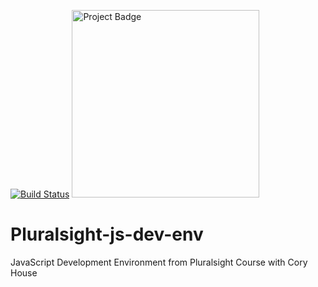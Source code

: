 [![Build Status](https://travis-ci.org/Morrism1/Pluralsight-js-dev-env.svg?branch=master)](https://travis-ci.org/Morrism1/Pluralsight-js-dev-env)
<img src="https://https://ci.appveyor.com/project/Morrism1/pluralsight-js-dev-env?svg=true" alt="Project Badge" width="300">
# Pluralsight-js-dev-env
JavaScript Development Environment from Pluralsight Course with Cory House

